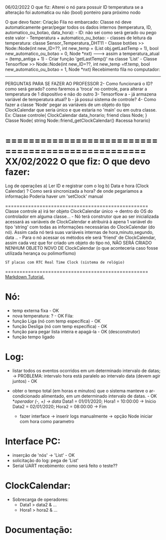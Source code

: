 06/02/2022
O que fiz:
Alterei o nó para possuir
ID
temperatura
se a alteração foi automatica ou não (bool)
ponteiro para próximo nodo

O que devo fazer:
Criação Fila no embarcado:
Classe nó deve automaticamente gerar/pegar todos os dados internos (temperatura, ID, automatico_ou_botao, data_hora): - ID: não sei como será gerado ou pego este valor - Temperatura + automatico_ou_botao: - classes de leitura da temperatura: classe Sensor_Temperatura_DHT11 - Classe botões >> Node::Node(int new_ID=??, int new_temp = (List obj.getLastTemp + 1), bool new_automatico_ou_botao = 0, Node *nxt) ---> assim a temperatura_atual = (temp_antiga + 1) - Criar função 'getLastTemp()' na classe 'List' - Classe Tensorflow >> Node::Node(int new_ID=??, int new_temp =tf.temp, bool new_automatico_ou_botao = 1, Node *nxt)
Recebimento fila no computador:

---

PERGUNTAS PARA SE FAZER AO PROFESSOR
2- Como funcionará o ID?
como será gerado?
como faremos a 'troca' no controle, para alterar a temperatura de 1 dispositivo e não do outro
3- Tensorflow
a - já armazena variável de temperatura atual?
b - já possui sistema de controle?
4- Como fazer a classe 'Node' pegar as variáveis de um objeto do tipo ClockCalendar que seria único e que estaria no 'main' ou em outra classe. Ex:
Classe controle{
ClockCalendar data_horario;
friend class Node;
}
Classe Node{ string Node::friend_getClockCalendar() #acessa horario}

==================================================
XX/02/2022
O que fiz:
O que devo fazer:
==================================================
Log de operações
a) Ler ID e registrar com o log
b) Data e hora (Clock Calendar)
? Como será sincronizada a hora? de onde pegaríamos a informação
Poderia haver um 'setClock' manual

==================================================
Classe controle
a) irá ter objeto ClockCalendar único -> dentro do OS do controlador em alguma classe... - Nó terá construtor que ao ser inicializada acessará as variáveis de ClockCalendar e atribuirá à apena 1 variável do tipo 'string' com todas as informações necessárias do ClockCalendar (do nó). Assim cada nó terá suas variáveis internas de hora,minuto,segundo, data .. - Para o nó acessar os métodos ele será 'friend' de ClockCalendar, assim cada vez que for criado um objeto do tipo nó, NÃO SERÁ CRIADO NENHUM OBJETO NOVO DE ClockCalendar (o que aconteceria caso fosse utilizada herança ou polimorfismo)

    ST placas com RTC Real Time Clock (sistema de relógio)

==================================================
[Markdown Tutorial.](https://www.markdowntutorial.com/lesson/3/)

# Nó:

- temp externa fixa - OK
- nova temperatura: ? - OK
  Fila:
- função Liga (nó com temp específica) - OK
- função Desliga (nó com temp específica) - OK
- função para pegar lista inteira e apagá-la - OK (desconstrutor)
- função tempo ligado

# Log:

- listar todos os eventos ocorridos em um determinado intervalo de datas; -> PROBLEMA: intervalo hora está paralelo ao intervalo data (devem agir juntos) - OK

- obter o tempo total (em horas e minutos) que o sistema manteve o ar-condicionado alimentado, em um determinado intervalo de datas. - OK \*_operador (-, +) -> data_
  Data1 = 01/01/2020; Hora1 = 10:00:00 -> Início
  Data2 = 02/01/2020; Hora2 = 08:00:00 -> Fim
  <!-- Intervalo_horas = ((Data2 - Data1) * 24) + (Hora2 - Hora1) =
  \_\_[(ano2 - ano1)x365 + (mes2 - mes1)x30 + (dia2 - dia1)]*24\_\_ + (Hora2 - Hora1) -->
  - fazer interface -> inserir logs manualmente -> opção Node iniciar com hora como parametro

# Interface PC:

- inserção de 'nós' -> 'List' - OK
- solicitação do log: pega de 'List'
- Serial UART recebimento: como será feito o teste??

# ClockCalendar:

- Sobrecarga de operadores:
  - Data1 > data2 & ...
  - Hora1 > hora2 & ...

# Documentação:
